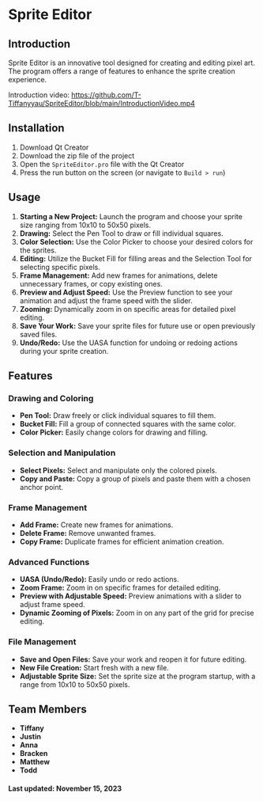 # Sprite Editor 

## Introduction
Sprite Editor is an innovative tool designed for creating and editing pixel art. 
The program offers a range of features to enhance the sprite creation experience.

Introduction video: https://github.com/T-Tiffanyyau/SpriteEditor/blob/main/IntroductionVideo.mp4

## Installation
1. Download Qt Creator
2. Download the zip file of the project
3. Open the `SpriteEditor.pro` file with the Qt Creator
4. Press the run button on the screen (or navigate to `Build > run`)

## Usage
1. **Starting a New Project:** Launch the program and choose your sprite size ranging from 10x10 to 50x50 pixels.
2. **Drawing:** Select the Pen Tool to draw or fill individual squares.
3. **Color Selection:** Use the Color Picker to choose your desired colors for the sprites.
4. **Editing:** Utilize the Bucket Fill for filling areas and the Selection Tool for selecting specific pixels.
5. **Frame Management:** Add new frames for animations, delete unnecessary frames, or copy existing ones.
6. **Preview and Adjust Speed:** Use the Preview function to see your animation and adjust the frame speed with the slider.
7. **Zooming:** Dynamically zoom in on specific areas for detailed pixel editing.
8. **Save Your Work:** Save your sprite files for future use or open previously saved files.
9. **Undo/Redo:** Use the UASA function for undoing or redoing actions during your sprite creation.

## Features

### Drawing and Coloring
- **Pen Tool:** Draw freely or click individual squares to fill them.
- **Bucket Fill:** Fill a group of connected squares with the same color.
- **Color Picker:** Easily change colors for drawing and filling.

### Selection and Manipulation
- **Select Pixels:** Select and manipulate only the colored pixels.
- **Copy and Paste:** Copy a group of pixels and paste them with a chosen anchor point.

### Frame Management
- **Add Frame:** Create new frames for animations.
- **Delete Frame:** Remove unwanted frames.
- **Copy Frame:** Duplicate frames for efficient animation creation.

### Advanced Functions
- **UASA (Undo/Redo):** Easily undo or redo actions.
- **Zoom Frame:** Zoom in on specific frames for detailed editing.
- **Preview with Adjustable Speed:** Preview animations with a slider to adjust frame speed.
- **Dynamic Zooming of Pixels:** Zoom in on any part of the grid for precise editing.

### File Management
- **Save and Open Files:** Save your work and reopen it for future editing.
- **New File Creation:** Start fresh with a new file.
- **Adjustable Sprite Size:** Set the sprite size at the program startup, with a range from 10x10 to 50x50 pixels.

## Team Members
- **Tiffany** 
- **Justin** 
- **Anna** 
- **Bracken** 
- **Matthew** 
- **Todd**

#### Last updated: November 15, 2023
